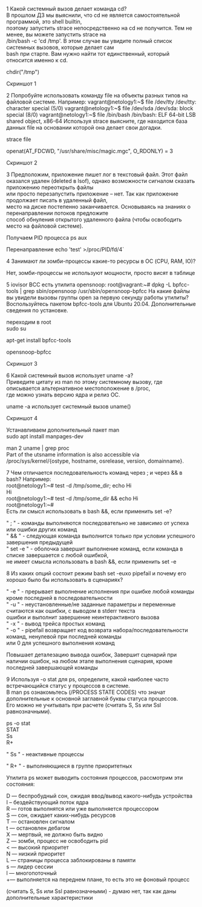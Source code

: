 1 Какой системный вызов делает команда cd?   
В прошлом ДЗ мы выяснили, что cd не является самостоятельной программой, это shell builtin,   
поэтому запустить strace непосредственно на cd не получится. Тем не менее, вы можете запустить strace на   
/bin/bash -c 'cd /tmp'. В этом случае вы увидите полный список системных вызовов, которые делает сам   
bash при старте. Вам нужно найти тот единственный, который относится именно к cd.  

chdir("/tmp")

Скриншот 1

2 Попробуйте использовать команду file на объекты разных типов на файловой системе. Например:
vagrant@netology1:~$ file /dev/tty
/dev/tty: character special (5/0)
vagrant@netology1:~$ file /dev/sda
/dev/sda: block special (8/0)
vagrant@netology1:~$ file /bin/bash
/bin/bash: ELF 64-bit LSB shared object, x86-64
Используя strace выясните, где находится база данных file на основании которой она делает свои догадки.


strace file

openat(AT_FDCWD, "/usr/share/misc/magic.mgc", O_RDONLY) = 3

Скриншот 2

3 Предположим, приложение пишет лог в текстовый файл.
Этот файл оказался удален (deleted в lsof), однако возможности сигналом сказать приложению переоткрыть файлы   
или просто перезапустить приложение – нет. Так как приложение продолжает писать в удаленный файл,   
место на диске постепенно заканчивается. Основываясь на знаниях о перенаправлении потоков предложите  
способ обнуления открытого удаленного файла (чтобы освободить место на файловой системе).  


Получаем PID процесса
ps aux

Перенаправление
echo 'test' >/proc/PID/fd/4`

4 Занимают ли зомби-процессы какие-то ресурсы в ОС (CPU, RAM, IO)?

Нет, зомби-процессы не используют мощности, просто висят в таблице

5  iovisor BCC есть утилита opensnoop:
root@vagrant:~# dpkg -L bpfcc-tools | grep sbin/opensnoop
/usr/sbin/opensnoop-bpfcc
На какие файлы вы увидели вызовы группы open за первую секунду работы утилиты?   
Воспользуйтесь пакетом bpfcc-tools для Ubuntu 20.04. Дополнительные сведения по установке.


переходим в root  
sudo su 

apt-get install bpfcc-tools

opensnoop-bpfcc

Скриншот 3


6 Какой системный вызов использует uname -a?   
Приведите цитату из man по этому системному вызову, где описывается альтернативное местоположение в /proc,  
где можно узнать версию ядра и релиз ОС.

uname -a использует системный вызов uname()

Скриншот 4

Устанавливаем дополнительный пакет man   
sudo apt install manpages-dev

 man 2 uname | grep proc  
       Part of the utsname information is also accessible via  
/proc/sys/kernel/{ostype, hostname, osrelease, version, domainname}.

7 Чем отличается последовательность команд через ; и через && в bash? Например:  
root@netology1:~# test -d /tmp/some_dir; echo Hi  
Hi  
root@netology1:~# test -d /tmp/some_dir && echo Hi  
root@netology1:~#  
Есть ли смысл использовать в bash &&, если применить set -e? 

" ; " - команды выполняются последовательно не зависимо от успеха или ошибки других команд  
" && " - следующая команда выполнится только при условии успешного завершения предыдущей  
" set -e " - оболочка завершит выполнение команд, если команда в списке завершается с любой ошибкой,   
не имеет смысла использовать в bash &&, если применить set -e

8 Из каких опций состоит режим bash set -euxo pipefail и почему его хорошо было бы использовать в сценариях?

" -e " -  прерывает выполнение исполнения при ошибке любой команды кроме последней в последовательности   
" -u " - неустановленные/не заданные параметры и переменные считаются как ошибки, с выводом в stderr текста   
ошибки и выполнит завершение неинтерактивного вызова  
" -x " -  вывод трейса простых команд     
" -o " - pipefail возвращает код возврата набора/последовательности команд, ненулевой при последней команды    
или 0 для успешного выполнения команд


Повышает деталезацию вывода ошибок, 
Завершит сценарий при наличии ошибок, на любом этапе выполнения сценария, кроме последней завершающей команды

9 Используя -o stat для ps, определите, какой наиболее часто встречающийся статус у процессов в системе.   
В man ps ознакомьтесь (/PROCESS STATE CODES) что значат дополнительные к основной заглавной буквы статуса процессов.   
Его можно не учитывать при расчете (считать S, Ss или Ssl равнозначными).  



 ps -o stat  
STAT  
Ss  
R+  

" Ss " - неактивные процессы  

" R+ " - выполняющиеся в группе приоритетных


Утилита ps может выводить состояния процессов, рассмотрим эти состояния:

D — беспробудный сон, ожидая ввод/вывод какого-нибудь устройства  
I – бездействующий поток ядра  
R — готов выполнятся или уже выполняется процессором  
S — сон, ожидает каких-нибудь ресурсов  
T — остановлен сигналом  
t — остановлен дебагом  
X — мертвый, не должно быть видно  
Z — зомби, процесс не освободить pid  
< — высокий приоритет  
N — низкий приоритет  
L — страницы процесса заблокированы в памяти  
s — лидер сессии  
l — многопоточный  
+— выполняется на переднем плане, то есть это не фоновый процесс  

(считать S, Ss или Ssl равнозначными) - думаю нет, так как даны дополнительные характеристики